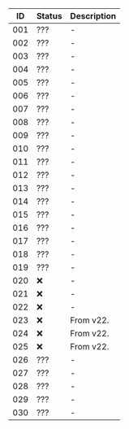 | ID  | Status | Description |
|-----|--------|-------------|
| 001 |  ???   | -           |
| 002 |  ???   | -           |
| 003 |  ???   | -           |
| 004 |  ???   | -           |
| 005 |  ???   | -           |
| 006 |  ???   | -           |
| 007 |  ???   | -           |
| 008 |  ???   | -           |
| 009 |  ???   | -           |
| 010 |  ???   | -           |
| 011 |  ???   | -           |
| 012 |  ???   | -           |
| 013 |  ???   | -           |
| 014 |  ???   | -           |
| 015 |  ???   | -           |
| 016 |  ???   | -           |
| 017 |  ???   | -           |
| 018 |  ???   | -           |
| 019 |  ???   | -           |
| 020 |  ❌   | -           |
| 021 |  ❌  | -           |
| 022 |  ❌    | -           |
| 023 |   ❌   | From v22.          |
| 024 |   ❌   | From v22.           |
| 025 |   ❌   | From v22.           |
| 026 |  ???   | -           |
| 027 |  ???   | -           |
| 028 |  ???   | -           |
| 029 |  ???   | -           |
| 030 |  ???   | -           |
